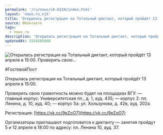 ```yaml
---
permalink: '/ru/news/vk-6210/index.html'
layout: 'news.ru.njk'
title: 'Открылась регистрация на Тотальный диктант, который пройдёт 13 апреля в 15:00. Проверить свою'
source: ВКонтакте
tags:
  - news_ru
description: 'Открылась регистрация на Тотальный диктант, который пройдёт 13 апреля в 15:00. Проверить свою…'
updatedAt: 1554285660
---
```

![Открылась регистрация на Тотальный диктант, который пройдёт 13 апреля в 15:00. Проверить свою…](https://sun9-64.userapi.com/impf/c846217/v846217722/1d9dc5/nzFW3d1ajvY.jpg?size=1280x854&quality=96&proxy=1&sign=3b8fc9519a7b5e34a2e473cb8ca2b844&c_uniq_tag=F1jtwDyERCywCQBJ4Td1rxGuJCcj_T9PMjoxlZHB59M&type=album)

#ГостевойПост

Открылась регистрация на Тотальный диктант, который пройдёт 13 апреля в 15:00.

Проверить свою грамотность можно будет на площадках ВГУ:
— главный корпус: Университетская пл., д. 1, ауд. 435;
— корпус 2: пл. Ленина, д. 10, ауд. 40;
— корпус 5а: ул. Хользунова, д. 42в, ауд. 202а.

Регистрация: [https://vk.cc/9eZoO7](https://vk.cc/9eZoO7)

Организаторы приглашают подготовится к диктанту — занятия пройдут 5 и 12 апреля в 18:00 по адресу: пл. Ленина 10, ауд. 37.
